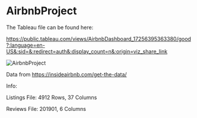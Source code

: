 # AirbnbProject

The Tableau file can be found here:

https://public.tableau.com/views/AirbnbDashboard_17256395363380/good?:language=en-US&:sid=&:redirect=auth&:display_count=n&:origin=viz_share_link

![AirbnbProject](https://github.com/user-attachments/assets/ccc7c62e-0442-4dd6-a3f5-0307cac6e37e)



Data from https://insideairbnb.com/get-the-data/

Info:

Listings File: 4912 Rows, 37 Columns

Reviews File: 201901, 6 Columns


